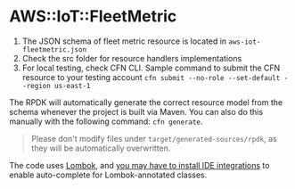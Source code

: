 # AWS::IoT::FleetMetric

1. The JSON schema of fleet metric resource is located in `aws-iot-fleetmetric.json`
1. Check the src folder for resource handlers implementations
1. For local testing, check CFN CLI. Sample command to submit the CFN resource to your testing account `cfn submit --no-role --set-default --region us-east-1`

The RPDK will automatically generate the correct resource model from the schema whenever the project is built via Maven. You can also do this manually with the following command: `cfn generate`.

> Please don't modify files under `target/generated-sources/rpdk`, as they will be automatically overwritten.

The code uses [Lombok](https://projectlombok.org/), and [you may have to install IDE integrations](https://projectlombok.org/setup/overview) to enable auto-complete for Lombok-annotated classes.
